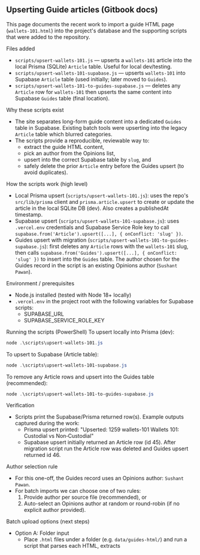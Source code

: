 ## Upserting Guide articles (Gitbook docs)

This page documents the recent work to import a guide HTML page (`wallets-101.html`) into the project's database and the supporting scripts that were added to the repository.

Files added
- `scripts/upsert-wallets-101.js` — upserts a `wallets-101` article into the local Prisma (SQLite) `Article` table. Useful for local dev/testing.
- `scripts/upsert-wallets-101-supabase.js` — upserts `wallets-101` into Supabase `Article` table (used initially; later moved to `Guides`).
- `scripts/upsert-wallets-101-to-guides-supabase.js` — deletes any `Article` row for `wallets-101` then upserts the same content into Supabase `Guides` table (final location).

Why these scripts exist
- The site separates long-form guide content into a dedicated `Guides` table in Supabase. Existing batch tools were upserting into the legacy `Article` table which blurred categories.
- The scripts provide a reproducible, reviewable way to:
  - extract the guide HTML content,
  - pick an author from the Opinions list,
  - upsert into the correct Supabase table by `slug`, and
  - safely delete the prior `Article` entry before the Guides upsert (to avoid duplicates).

How the scripts work (high level)
- Local Prisma upsert (`scripts/upsert-wallets-101.js`): uses the repo's `src/lib/prisma` client and `prisma.article.upsert` to create or update the article in the local SQLite DB (dev). Also creates a publishedAt timestamp.
- Supabase upsert (`scripts/upsert-wallets-101-supabase.js`): uses `.vercel.env` credentials and Supabase Service Role key to call `supabase.from('Article').upsert([...], { onConflict: 'slug' })`.
- Guides upsert with migration (`scripts/upsert-wallets-101-to-guides-supabase.js`): first deletes any `Article` rows with the `wallets-101` slug, then calls `supabase.from('Guides').upsert([...], { onConflict: 'slug' })` to insert into the `Guides` table. The author chosen for the Guides record in the script is an existing Opinions author (`Sushant Pawan`).

Environment / prerequisites
- Node.js installed (tested with Node 18+ locally)
- `.vercel.env` in the project root with the following variables for Supabase scripts:
  - SUPABASE_URL
  - SUPABASE_SERVICE_ROLE_KEY

Running the scripts (PowerShell)
To upsert locally into Prisma (dev):

```powershell
node .\scripts\upsert-wallets-101.js
```

To upsert to Supabase (Article table):

```powershell
node .\scripts\upsert-wallets-101-supabase.js
```

To remove any Article rows and upsert into the Guides table (recommended):

```powershell
node .\scripts\upsert-wallets-101-to-guides-supabase.js
```

Verification
- Scripts print the Supabase/Prisma returned row(s). Example outputs captured during the work:
  - Prisma upsert printed: "Upserted: 1259 wallets-101 Wallets 101: Custodial vs Non‑Custodial"
  - Supabase upsert initially returned an Article row (id 45). After migration script run the Article row was deleted and Guides upsert returned id 46.

Author selection rule
- For this one-off, the Guides record uses an Opinions author: `Sushant Pawan`.
- For batch imports we can choose one of two rules:
  1) Provide author per source file (recommended), or
  2) Auto-select an Opinions author at random or round-robin (if no explicit author provided).

Batch upload options (next steps)
- Option A: Folder input
  - Place `.html` files under a folder (e.g. `data/guides-html/`) and run a script that parses each HTML, extracts <title>, meta description, <article>…</article> and related aside, then upserts into `Guides`.
- Option B: JSON array
  - Prepare a JSON array of article objects ({ slug, title, content, excerpt, author, publishedAt }) and call Supabase `upsert` in batches of e.g. 100.
- Option C: CSV
  - A CSV mapping slug -> title -> htmlFilePath -> author. Convert to JSON and call the upsert script.

Recommendation
- For reliable metadata and author selection, I recommend Option B (JSON array) produced from a small ETL that reads the HTML files, extracts metadata, and writes a single `guides-to-upsert.json`. This file can be reviewed before running the Supabase upsert (safe, auditable).

Security note
- The scripts use the Supabase Service Role key which has elevated privileges. Keep `.vercel.env` out of source control and never expose the service role key publicly.

Where to find the new docs
- This file: `docs/gitbook/upsert-guides.md` (add to your GitBook sidebar or copy the contents into an existing doc page).

If you want, I can:
- Add a parameterized batch-upsert script (HTML folder or JSON input) and DRY the code (one script for both Article/Guides paths).
- Create a Git commit/PR with these docs and the scripts packaged for review.
